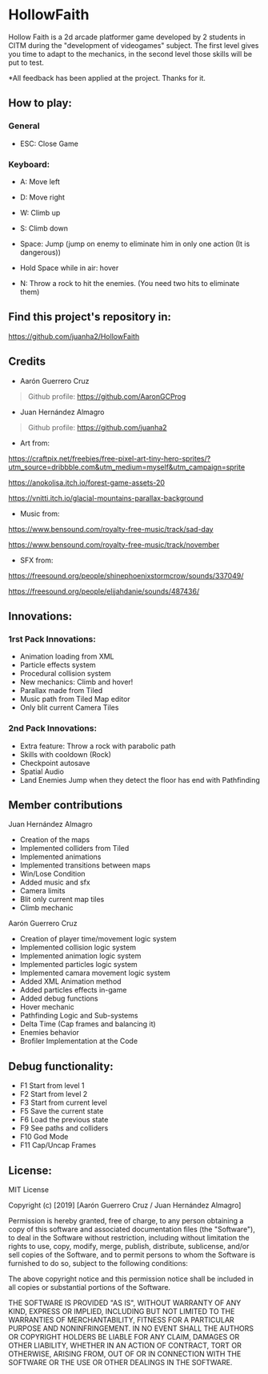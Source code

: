﻿# HollowFaith
Hollow Faith is a 2d arcade platformer game developed by 2 students in CITM during the "development of videogames" subject. The first level gives you time to adapt to the mechanics, in the second level those skills will be put to test.

*All feedback has been applied at the project. Thanks for it.

## How to play:

### General
- ESC: Close Game
### Keyboard:
- A: Move left
- D: Move right
- W: Climb up
- S: Climb down

- Space: Jump (jump on enemy to eliminate him in only one action (It is dangerous))
- Hold Space while in air: hover

- N: Throw a rock to hit the enemies. (You need two hits to eliminate them)


## Find this project's repository in:
https://github.com/juanha2/HollowFaith

## Credits
- Aarón Guerrero Cruz
> Github profile: https://github.com/AaronGCProg

- Juan Hernández Almagro
> Github profile: https://github.com/juanha2

- Art from:

https://craftpix.net/freebies/free-pixel-art-tiny-hero-sprites/?utm_source=dribbble.com&utm_medium=myself&utm_campaign=sprite

https://anokolisa.itch.io/forest-game-assets-20

https://vnitti.itch.io/glacial-mountains-parallax-background

- Music from:

https://www.bensound.com/royalty-free-music/track/sad-day

https://www.bensound.com/royalty-free-music/track/november

- SFX from:

https://freesound.org/people/shinephoenixstormcrow/sounds/337049/

https://freesound.org/people/elijahdanie/sounds/487436/


## Innovations:

### 1rst Pack Innovations:
- Animation loading from XML
- Particle effects system
- Procedural collision system
- New mechanics: Climb and hover!
- Parallax made from Tiled
- Music path from Tiled Map editor
- Only blit current Camera Tiles

### 2nd Pack Innovations:
- Extra feature: Throw a rock with parabolic path
- Skills with cooldown (Rock)
- Checkpoint autosave
- Spatial Audio
- Land Enemies Jump when they detect the floor has end with Pathfinding

## Member contributions

Juan Hernández Almagro
- Creation of the maps
- Implemented colliders from Tiled
- Implemented animations 
- Implemented transitions between maps 
- Win/Lose Condition
- Added music and sfx
- Camera limits
- Blit only current map tiles
- Climb mechanic

Aarón Guerrero Cruz
- Creation of player time/movement logic system
- Implemented collision logic system
- Implemented animation logic system
- Implemented particles logic system
- Implemented camara movement logic system
- Added XML Animation method
- Added particles effects in-game
- Added debug functions
- Hover mechanic
- Pathfinding Logic and Sub-systems
- Delta Time (Cap frames and balancing it)
- Enemies behavior
- Brofiler Implementation at the Code


## Debug functionality:
- F1 ​Start from level 1
- F2 ​Start from level 2
- F3 ​Start from current level
- F5 ​Save the current state
- F6 ​Load the previous state
- F9 ​See paths and colliders
- F10 ​God Mode
- F11 ​Cap/Uncap Frames

## License:
MIT License

Copyright (c) [2019] [Aarón Guerrero Cruz / Juan Hernández Almagro]

Permission is hereby granted, free of charge, to any person obtaining a copy
of this software and associated documentation files (the "Software"), to deal
in the Software without restriction, including without limitation the rights
to use, copy, modify, merge, publish, distribute, sublicense, and/or sell
copies of the Software, and to permit persons to whom the Software is
furnished to do so, subject to the following conditions:

The above copyright notice and this permission notice shall be included in all
copies or substantial portions of the Software.

THE SOFTWARE IS PROVIDED "AS IS", WITHOUT WARRANTY OF ANY KIND, EXPRESS OR
IMPLIED, INCLUDING BUT NOT LIMITED TO THE WARRANTIES OF MERCHANTABILITY,
FITNESS FOR A PARTICULAR PURPOSE AND NONINFRINGEMENT. IN NO EVENT SHALL THE
AUTHORS OR COPYRIGHT HOLDERS BE LIABLE FOR ANY CLAIM, DAMAGES OR OTHER
LIABILITY, WHETHER IN AN ACTION OF CONTRACT, TORT OR OTHERWISE, ARISING FROM,
OUT OF OR IN CONNECTION WITH THE SOFTWARE OR THE USE OR OTHER DEALINGS IN THE
SOFTWARE.


